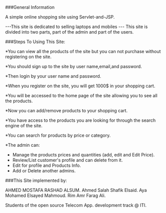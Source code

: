 ###General Information

 A simple online shopping site using Servlet-and-JSP.

---This site is dedicated to selling laptops and mobiles ---
 This site is divided into two parts, part of the admin and part of the users. 




###Steps To Using This Site: 

*You can view all the products of the site but you can not purchase without registering on the site. 

*You should sign up to the site by user name,email,and password.

*Then login by your user name and password.

*When you register on the site, you will get 1000$ in your shopping cart. 

*You will be accessed to the home page of the site allowing you to see all the products.

*Now you can add/remove products to your shopping cart.

*You have access to the products you are looking for through the search engine of the site.  

*You can search for products by price or category.
 
*The admin can:
 - Manage the products prices and quantities (add, edit and Edit Price).
 - Review/List customer's profile and can delete from it.
 - Edit for profile and Products Info.
 - Add or Delete another admins.




 


###This Site implemented by:

AHMED MOSTAFA RASHAD ALSUM.
Ahmed Salah Shafik Elsaid.
Aya Mohamed Elsayed Mahmoud.
Rim Amr Farag Ali.

Students of the open source Telecom App. development track @ ITI.